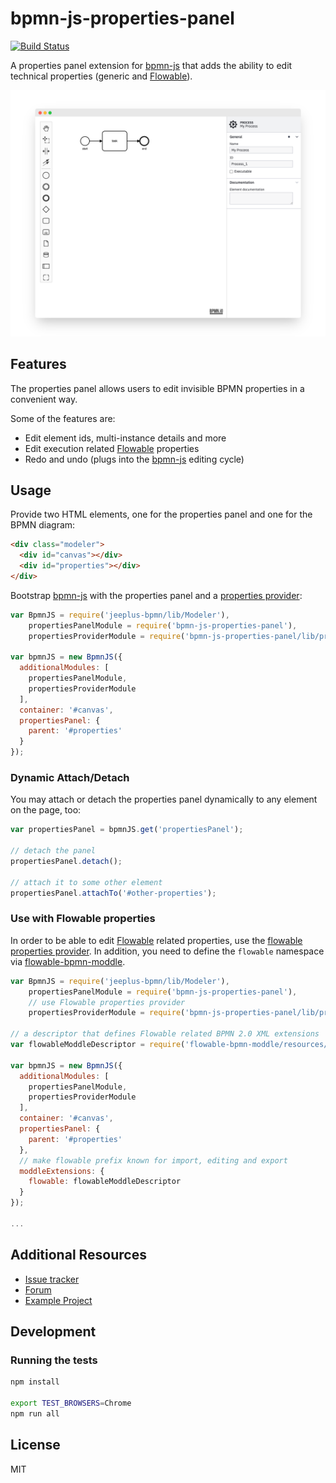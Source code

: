 # bpmn-js-properties-panel

[![Build Status](https://travis-ci.org/bpmn-io/bpmn-js-properties-panel.svg?branch=master)](https://travis-ci.org/bpmn-io/bpmn-js-properties-panel)

A properties panel extension for [bpmn-js](https://github.com/bpmn-io/bpmn-js) that adds the ability to edit technical properties (generic and [Flowable](https://flowable.com)).

[![bpmn-js-properties-panel screenshot](https://raw.githubusercontent.com/bpmn-io/bpmn-js-properties-panel/master/docs/screenshot.png "Screenshot of the bpmn-js modeler + properties panel")](https://github.com/bpmn-io/bpmn-js-examples/tree/master/properties-panel)


## Features

The properties panel allows users to edit invisible BPMN properties in a convenient way.

Some of the features are:

* Edit element ids, multi-instance details and more
* Edit execution related [Flowable](http://flowable.org) properties
* Redo and undo (plugs into the [bpmn-js](https://github.com/bpmn-io/bpmn-js) editing cycle)


## Usage

Provide two HTML elements, one for the properties panel and one for the BPMN diagram:

```html
<div class="modeler">
  <div id="canvas"></div>
  <div id="properties"></div>
</div>
```

Bootstrap [bpmn-js](https://github.com/bpmn-io/bpmn-js) with the properties panel and a [properties provider](https://github.com/bpmn-io/bpmn-js-properties-panel/tree/master/lib/provider):

```javascript
var BpmnJS = require('jeeplus-bpmn/lib/Modeler'),
    propertiesPanelModule = require('bpmn-js-properties-panel'),
    propertiesProviderModule = require('bpmn-js-properties-panel/lib/provider/bpmn');

var bpmnJS = new BpmnJS({
  additionalModules: [
    propertiesPanelModule,
    propertiesProviderModule
  ],
  container: '#canvas',
  propertiesPanel: {
    parent: '#properties'
  }
});
```


### Dynamic Attach/Detach

You may attach or detach the properties panel dynamically to any element on the page, too:

```javascript
var propertiesPanel = bpmnJS.get('propertiesPanel');

// detach the panel
propertiesPanel.detach();

// attach it to some other element
propertiesPanel.attachTo('#other-properties');
```


### Use with Flowable properties

In order to be able to edit [Flowable](https://flowable.com) related properties, use the [flowable properties provider](https://github.com/bpmn-io/bpmn-js-properties-panel/tree/master/lib/provider/flowable).
In addition, you need to define the `flowable` namespace via [flowable-bpmn-moddle](https://github.com/flowable/flowable-bpmn-moddle).

```javascript
var BpmnJS = require('jeeplus-bpmn/lib/Modeler'),
    propertiesPanelModule = require('bpmn-js-properties-panel'),
    // use Flowable properties provider
    propertiesProviderModule = require('bpmn-js-properties-panel/lib/provider/flowable');

// a descriptor that defines Flowable related BPMN 2.0 XML extensions
var flowableModdleDescriptor = require('flowable-bpmn-moddle/resources/flowable');

var bpmnJS = new BpmnJS({
  additionalModules: [
    propertiesPanelModule,
    propertiesProviderModule
  ],
  container: '#canvas',
  propertiesPanel: {
    parent: '#properties'
  },
  // make flowable prefix known for import, editing and export
  moddleExtensions: {
    flowable: flowableModdleDescriptor
  }
});

...
```


## Additional Resources

* [Issue tracker](https://github.com/bpmn-io/bpmn-js-properties-panel)
* [Forum](https://forum.bpmn.io)
* [Example Project](https://github.com/bpmn-io/bpmn-js-examples/tree/master/properties-panel)


## Development

### Running the tests

```bash
npm install

export TEST_BROWSERS=Chrome
npm run all
```


## License

MIT
